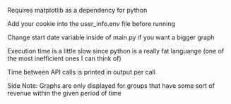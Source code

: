 Requires matplotlib as a dependency for python

Add your cookie into the user_info.env file before running

Change start date variable inside of main.py if you want a bigger graph

Execution time is a little slow since python is a really fat languange (one of the most inefficient ones I can think of)

Time between API calls is printed in output per call

Side Note:
  Graphs are only displayed for groups that have some sort of revenue within the given period of time
